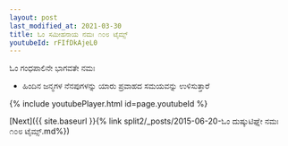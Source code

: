 ```yaml
---
layout: post
last_modified_at: 2021-03-30
title: ಓಂ ಸಮೀಹನಾಯ ನಮಃ ೧೦೮ ಟೈಮ್ಸ್
youtubeId: rFIfDkAjeL0
---
```

 
 
 ಓಂ ಗಂಧಪಾಲಿನೇ ಭಾಗವತೇ ನಮಃ  
 
 -  ಹಿಂದಿನ ಜನ್ಮಗಳ ನೆನಪುಗಳನ್ನು ಯಾರು ಪ್ರವಾಹದ ಸಮಯವನ್ನು ಉಳಿಸುತ್ತಾರೆ 
 
  
 
  
 
 
 
 
 
 


{% include youtubePlayer.html id=page.youtubeId %}
 
[Next]({{ site.baseurl }}{% link  split2/_posts/2015-06-20-ಓಂ ದುಷ್ಕುಟಿಘ್ನೇ ನಮಃ ೧೦೮ ಟೈಮ್ಸ್.md%})
 

